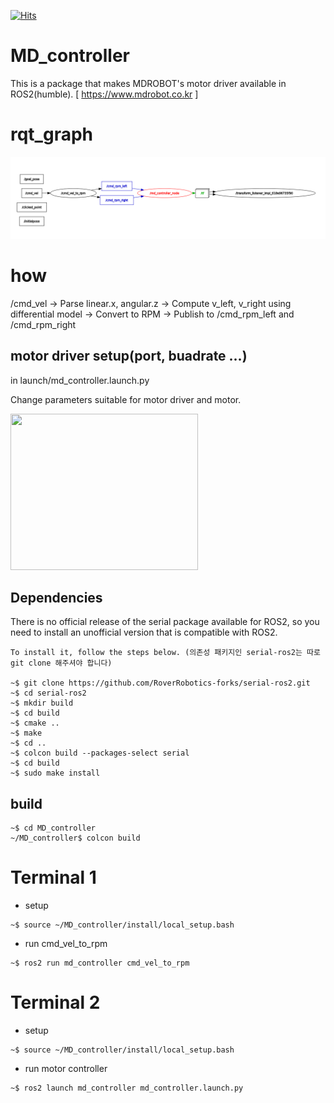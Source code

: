 [![Hits](https://hits.seeyoufarm.com/api/count/incr/badge.svg?url=https%3A%2F%2Fgithub.com%2FCJungHo%2FMD_controller&count_bg=%2379C83D&title_bg=%23555555&icon=&icon_color=%23E7E7E7&title=hits&edge_flat=false)](https://hits.seeyoufarm.com)
# MD_controller
This is a package that makes MDROBOT's motor driver available in ROS2(humble). [ https://www.mdrobot.co.kr ]



# rqt_graph

<img src="docs/rqt_graph.png"/>

# how

/cmd_vel -> Parse linear.x, angular.z -> Compute v_left, v_right using differential model -> Convert to RPM -> Publish to /cmd_rpm_left and /cmd_rpm_right

## motor driver setup(port, buadrate ...)
in launch/md_controller.launch.py

Change parameters suitable for motor driver and motor.

<img src="https://github.com/CJungHo/MD_controller/assets/91372509/191e4049-032f-4910-bbbc-4b158db60aea"  width="300" height="250"/>

## Dependencies
There is no official release of the serial package available for ROS2, so you need to install an unofficial version that is compatible with ROS2.

```
To install it, follow the steps below. (의존성 패키지인 serial-ros2는 따로 git clone 해주셔야 합니다)

~$ git clone https://github.com/RoverRobotics-forks/serial-ros2.git
~$ cd serial-ros2
~$ mkdir build
~$ cd build
~$ cmake ..
~$ make
~$ cd ..
~$ colcon build --packages-select serial
~$ cd build
~$ sudo make install
```
## build
```
~$ cd MD_controller
~/MD_controller$ colcon build
```
# Terminal 1

+ setup
```
~$ source ~/MD_controller/install/local_setup.bash
```
+ run cmd_vel_to_rpm
```
~$ ros2 run md_controller cmd_vel_to_rpm
```
# Terminal 2

+ setup
```
~$ source ~/MD_controller/install/local_setup.bash
```
+ run motor controller
```        
~$ ros2 launch md_controller md_controller.launch.py
```


